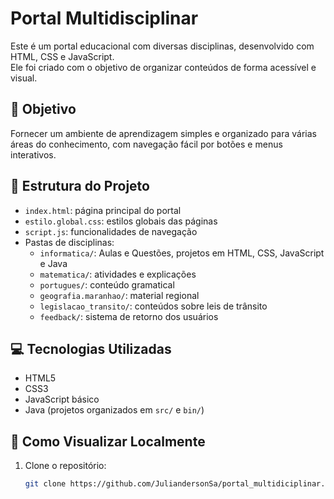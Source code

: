 # Portal Multidisciplinar

Este é um portal educacional com diversas disciplinas, desenvolvido com HTML, CSS e JavaScript.  
Ele foi criado com o objetivo de organizar conteúdos de forma acessível e visual.

## 🎯 Objetivo

Fornecer um ambiente de aprendizagem simples e organizado para várias áreas do conhecimento, com navegação fácil por botões e menus interativos.

## 📂 Estrutura do Projeto

- `index.html`: página principal do portal
- `estilo.global.css`: estilos globais das páginas
- `script.js`: funcionalidades de navegação
- Pastas de disciplinas:
  - `informatica/`: Aulas e Questões, projetos em HTML, CSS, JavaScript e Java
  - `matematica/`: atividades e explicações
  - `portugues/`: conteúdo gramatical
  - `geografia.maranhao/`: material regional
  - `legislacao_transito/`: conteúdos sobre leis de trânsito
  - `feedback/`: sistema de retorno dos usuários

## 💻 Tecnologias Utilizadas

- HTML5
- CSS3
- JavaScript básico
- Java (projetos organizados em `src/` e `bin/`)

## 🚀 Como Visualizar Localmente

1. Clone o repositório:
   ```bash
   git clone https://github.com/JuliandersonSa/portal_multidiciplinar.git
